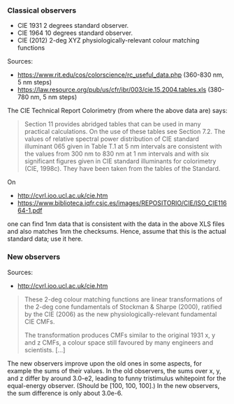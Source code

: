 ### Classical observers

- CIE 1931 2 degrees standard observer.
- CIE 1964 10 degrees standard observer.
- CIE (2012) 2-deg XYZ physiologically-relevant colour matching functions

Sources:
- <https://www.rit.edu/cos/colorscience/rc_useful_data.php> (360-830 nm, 5 nm steps)
- <https://law.resource.org/pub/us/cfr/ibr/003/cie.15.2004.tables.xls> (380-780 nm, 5 nm
  steps)

The CIE Technical Report Colorimetry (from where the above data are) says:

> Section 11 provides abridged tables that can be used in many practical calculations.
> On the use of these tables see Section 7.2. The values of relative spectral power
> distribution of CIE standard illuminant 065 given in Table T.1 at 5 nm intervals are
> consistent with the values from 300 nm to 830 nm at 1 nm intervals and with six
> significant figures given in CIE standard illuminants for colorimetry (CIE, 1998c).
> They have been taken from the tables of the Standard.

On

- <http://cvrl.ioo.ucl.ac.uk/cie.htm>
- <https://www.biblioteca.iqfr.csic.es/images/REPOSITORIO/CIE/ISO_CIE11664-1.pdf>

one can find 1nm data that is consistent with the data in the above XLS files and also
matches 1nm the checksums. Hence, assume that this is the actual standard data; use it
here.

### New observers

Sources:
- <http://cvrl.ioo.ucl.ac.uk/cie.htm>

> These 2-deg colour matching functions are linear transformations of the 2-deg cone
> fundamentals of Stockman & Sharpe (2000), ratified by the CIE (2006) as the new
> physiologically-relevant fundamental CIE CMFs.
>
> The transformation produces CMFs similar to the original 1931 x, y and z CMFs, a
> colour space still favoured by many engineers and scientists.
> [...]

The new observers improve upon the old ones in some aspects, for example the sums of
their values. In the old observers, the sums over x, y, and z differ by around 3.0-e2,
leading to funny tristimulus whitepoint for the equal-energy observer. (Should be [100,
100, 100].) In the new observers, the sum difference is only about 3.0e-6.
